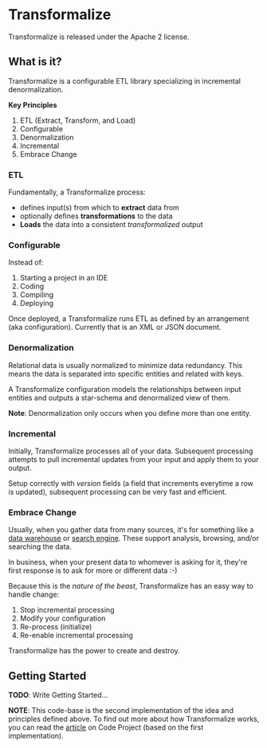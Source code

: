 # Transformalize
Transformalize is released under the Apache 2 license.

## What is it?
Transformalize is a configurable ETL library specializing in 
incremental denormalization.

**Key Principles**

1. ETL (Extract, Transform, and Load)
1. Configurable
1. Denormalization
1. Incremental
1. Embrace Change

### ETL
Fundamentally, a Transformalize process:

- defines input(s) from which to **extract** data from 
- optionally defines **transformations** to the data
- **Loads** the data into a consistent *transformalized* output

### Configurable
Instead of:

1. Starting a project in an IDE
1. Coding
1. Compiling
1. Deploying

Once deployed, a Transformalize runs ETL as defined 
by an arrangement (aka configuration). Currently that is 
an XML or JSON document.

### Denormalization
Relational data is usually normalized to minimize data redundancy. 
This means the data is separated into specific entities 
and related with keys.

A Transformalize configuration models the relationships between 
input entities and outputs a star-schema and denormalized view of 
them.

**Note**: Denormalization only occurs when you define more than one entity.

### Incremental
Initially, Transformalize processes all of your data.  Subsequent 
processing attempts to pull incremental updates from your input and 
apply them to your output.

Setup correctly with *version* fields (a field that increments everytime a 
row is updated), subsequent processing can be very fast and efficient.

### Embrace Change
Usually, when you gather data from many sources, it's for something like 
a [data warehouse](https://en.wikipedia.org/wiki/Data_warehouse) or 
[search engine](https://en.wikipedia.org/wiki/Search_engine_(computing)). These support 
analysis, browsing, and/or searching the data.

In business, when your present data to whomever is asking for it, 
they're first response is to ask for more or different data :-)

Because this is the *nature of the beast*, Transformalize has an 
easy way to handle change:

1. Stop incremental processing
1. Modify your configuration
1. Re-process (initialize)
1. Re-enable incremental processing

Transformalize has the power to create and destroy.

## Getting Started

**TODO**: Write Getting Started...

**NOTE**: This code-base is the second implementation of the idea and principles 
defined above.  To find out more about how Transformalize works, 
you can read the [article](http://www.codeproject.com/Articles/658971/Transformalizing-NorthWind) 
on Code Project (based on the first implementation).

 







